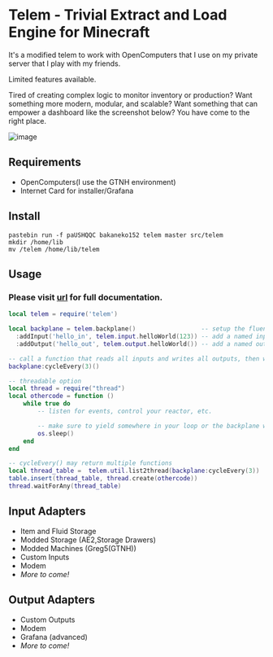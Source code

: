 # Telem - Trivial Extract and Load Engine for Minecraft


It's a modified telem to work with OpenComputers that I use on my private server that I play with my friends.

Limited features available.


Tired of creating complex logic to monitor inventory or production? Want something more modern, modular, and scalable? Want something that can empower a dashboard like the screenshot below? You have come to the right place.

![image](https://github.com/cyberbit/telem/assets/7350183/22e0862b-a56e-4ec5-ac9d-956c7aa075bb)

## Requirements
- OpenComputers(I use the GTNH environment)
- Internet Card for installer/Grafana

## Install
```
pastebin run -f paUSHQQC bakaneko152 telem master src/telem
mkdir /home/lib
mv /telem /home/lib/telem
```

## Usage
### Please visit [url](https://bakaneko152.github.io/telem/) for full documentation.
```lua
local telem = require('telem')

local backplane = telem.backplane()                  -- setup the fluent interface
  :addInput('hello_in', telem.input.helloWorld(123)) -- add a named input
  :addOutput('hello_out', telem.output.helloWorld()) -- add a named output

-- call a function that reads all inputs and writes all outputs, then waits 3 seconds, repeating indefinitely
backplane:cycleEvery(3)()

-- threadable option
local thread = require("thread")
local othercode = function ()
    while true do
        -- listen for events, control your reactor, etc.

        -- make sure to yield somewhere in your loop or the backplane will not cycle correctly
        os.sleep()
    end
end

-- cycleEvery() may return multiple functions
local thread_table =  telem.util.list2thread(backplane:cycleEvery(3))
table.insert(thread_table, thread.create(othercode))
thread.waitForAny(thread_table)
```

## Input Adapters
* Item and Fluid Storage
* Modded Storage (AE2,Storage Drawers)
* Modded Machines (Greg5(GTNH))
* Custom Inputs
* Modem
* _More to come!_

## Output Adapters
* Custom Outputs
* Modem
* Grafana (advanced)
* _More to come!_
